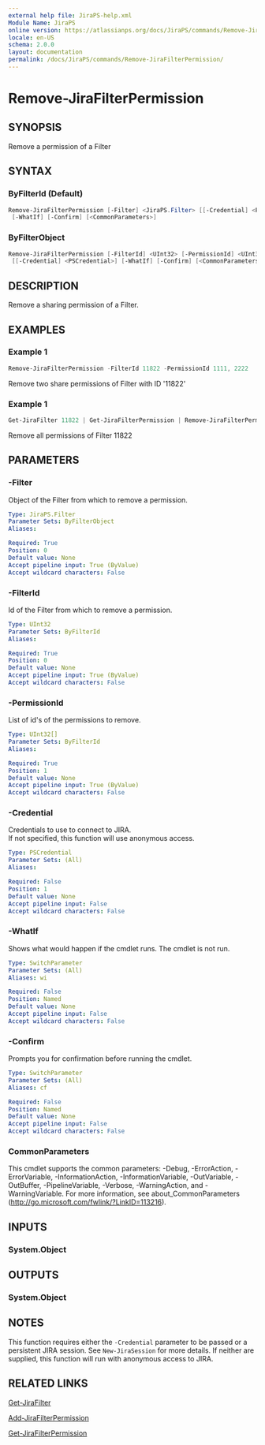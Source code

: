 ```yaml
---
external help file: JiraPS-help.xml
Module Name: JiraPS
online version: https://atlassianps.org/docs/JiraPS/commands/Remove-JiraFilterPermission/
locale: en-US
schema: 2.0.0
layout: documentation
permalink: /docs/JiraPS/commands/Remove-JiraFilterPermission/
---
```

# Remove-JiraFilterPermission

## SYNOPSIS

Remove a permission of a Filter

## SYNTAX

### ByFilterId (Default)

```powershell
Remove-JiraFilterPermission [-Filter] <JiraPS.Filter> [[-Credential] <PSCredential>]
 [-WhatIf] [-Confirm] [<CommonParameters>]
```

### ByFilterObject

```powershell
Remove-JiraFilterPermission [-FilterId] <UInt32> [-PermissionId] <UInt32[]>
 [[-Credential] <PSCredential>] [-WhatIf] [-Confirm] [<CommonParameters>]
```

## DESCRIPTION

Remove a sharing permission of a Filter.

## EXAMPLES

### Example 1

```powershell
Remove-JiraFilterPermission -FilterId 11822 -PermissionId 1111, 2222
```

Remove two share permissions of Filter with ID '11822'

### Example 1

```powershell
Get-JiraFilter 11822 | Get-JiraFilterPermission | Remove-JiraFilterPermission
```

Remove all permissions of Filter 11822

## PARAMETERS

### -Filter

Object of the Filter from which to remove a permission.

```yaml
Type: JiraPS.Filter
Parameter Sets: ByFilterObject
Aliases:

Required: True
Position: 0
Default value: None
Accept pipeline input: True (ByValue)
Accept wildcard characters: False
```

### -FilterId

Id of the Filter from which to remove a permission.

```yaml
Type: UInt32
Parameter Sets: ByFilterId
Aliases:

Required: True
Position: 0
Default value: None
Accept pipeline input: True (ByValue)
Accept wildcard characters: False
```

### -PermissionId

List of id's of the permissions to remove.

```yaml
Type: UInt32[]
Parameter Sets: ByFilterId
Aliases:

Required: True
Position: 1
Default value: None
Accept pipeline input: True (ByValue)
Accept wildcard characters: False
```

### -Credential

Credentials to use to connect to JIRA.  
If not specified, this function will use anonymous access.

```yaml
Type: PSCredential
Parameter Sets: (All)
Aliases:

Required: False
Position: 1
Default value: None
Accept pipeline input: False
Accept wildcard characters: False
```

### -WhatIf

Shows what would happen if the cmdlet runs.
The cmdlet is not run.

```yaml
Type: SwitchParameter
Parameter Sets: (All)
Aliases: wi

Required: False
Position: Named
Default value: None
Accept pipeline input: False
Accept wildcard characters: False
```

### -Confirm

Prompts you for confirmation before running the cmdlet.

```yaml
Type: SwitchParameter
Parameter Sets: (All)
Aliases: cf

Required: False
Position: Named
Default value: None
Accept pipeline input: False
Accept wildcard characters: False
```

### CommonParameters

This cmdlet supports the common parameters: -Debug, -ErrorAction,
-ErrorVariable, -InformationAction, -InformationVariable, -OutVariable,
-OutBuffer, -PipelineVariable, -Verbose, -WarningAction, and -WarningVariable.
For more information, see about_CommonParameters
(<http://go.microsoft.com/fwlink/?LinkID=113216>).

## INPUTS

### System.Object

## OUTPUTS

### System.Object

## NOTES

This function requires either the `-Credential` parameter to be passed or
a persistent JIRA session.
See `New-JiraSession` for more details.
If neither are supplied, this function will run with anonymous access to JIRA.

## RELATED LINKS

[Get-JiraFilter](../Get-JiraFilter/)

[Add-JiraFilterPermission](../Add-JiraFilterPermission/)

[Get-JiraFilterPermission](../Get-JiraFilterPermission/)
